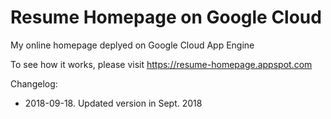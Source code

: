 Resume Homepage on Google Cloud
================================

My online homepage deplyed on Google Cloud App Engine

To see how it works, please visit https://resume-homepage.appspot.com

Changelog:
* 2018-09-18. Updated version in Sept. 2018

